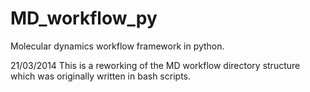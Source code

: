 MD_workflow_py
==============

Molecular dynamics workflow framework in python.

21/03/2014
This is a reworking of the MD workflow directory structure which was originally written in bash scripts. 

 
